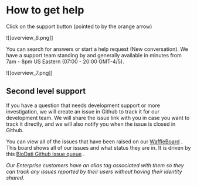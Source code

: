 # How to get help

Click on the support button (pointed to by the orange arrow)

![[overview_6.png]]

   You can search for answers or start a help request (New conversation). We have a support team standing by and generally available in minutes from 7am - 8pm US Eastern (07:00 - 20:00 GMT-4/5).

![[overview_7.png]]

  ##  Second level support
If you have a question that needs development support or more investigation, we will create an issue in Github to track it for our development team. We will share the issue link with you in case you want to track it directly, and we will also notify you when the issue is closed in Github.

You can view all of the issues that have been raised on our  [WaffleBoard](https://waffle.io/biodati/support)  . This board shows all of our issues and what status they are in. It is driven by this  [BioDati Github issue queue](https://github.com/biodati/support/issues)  .

*Our Enterprise customers have an alias tag associated with them so they can track any issues reported by their users without having their identity shared.*
